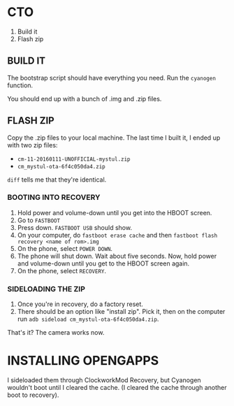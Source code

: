 # CTO

1. Build it
2. Flash zip

## BUILD IT

The bootstrap script should have everything you need.  Run the `cyanogen`
function.

You should end up with a bunch of .img and .zip files.

## FLASH ZIP

Copy the .zip files to your local machine.  The last time I built it, I ended
up with two zip files:

* `cm-11-20160111-UNOFFICIAL-mystul.zip`
* `cm_mystul-ota-6f4c050da4.zip`

`diff` tells me that they're identical.

### BOOTING INTO RECOVERY

1. Hold power and volume-down until you get into the HBOOT screen.
2. Go to `FASTBOOT`
3. Press down.  `FASTBOOT USB` should show.
4. On your computer, do `fastboot erase cache` and then `fastboot flash
   recovery <name of rom>.img`
5. On the phone, select `POWER DOWN`.
6. The phone will shut down.  Wait about five seconds.  Now, hold power and
   volume-down until you get to the HBOOT screen again.
7. On the phone, select `RECOVERY`.

### SIDELOADING THE ZIP

1. Once you're in recovery, do a factory reset.
2. There should be an option like "install zip".  Pick it, then on the computer
   run `adb sideload cm_mystul-ota-6f4c050da4.zip`.

That's it?  The camera works now.

# INSTALLING OPENGAPPS

I sideloaded them through ClockworkMod Recovery, but Cyanogen wouldn't boot
until I cleared the cache.  (I cleared the cache through another boot to
recovery).
